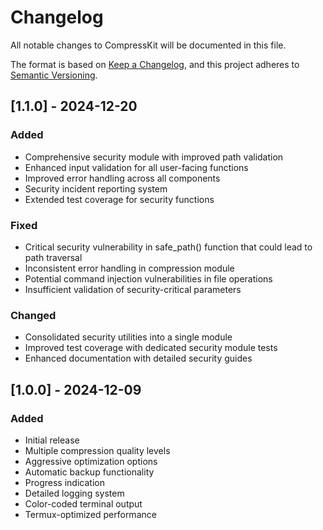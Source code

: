 # Changelog
All notable changes to CompressKit will be documented in this file.

The format is based on [Keep a Changelog](https://keepachangelog.com/en/1.0.0/),
and this project adheres to [Semantic Versioning](https://semver.org/spec/v2.0.0.html).

## [1.1.0] - 2024-12-20
### Added
- Comprehensive security module with improved path validation
- Enhanced input validation for all user-facing functions
- Improved error handling across all components
- Security incident reporting system
- Extended test coverage for security functions

### Fixed
- Critical security vulnerability in safe_path() function that could lead to path traversal
- Inconsistent error handling in compression module
- Potential command injection vulnerabilities in file operations
- Insufficient validation of security-critical parameters

### Changed
- Consolidated security utilities into a single module
- Improved test coverage with dedicated security module tests
- Enhanced documentation with detailed security guides

## [1.0.0] - 2024-12-09
### Added
- Initial release
- Multiple compression quality levels
- Aggressive optimization options
- Automatic backup functionality
- Progress indication
- Detailed logging system
- Color-coded terminal output
- Termux-optimized performance
